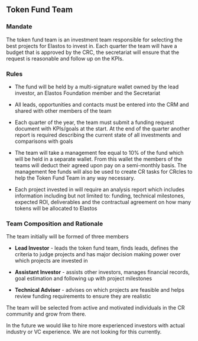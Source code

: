 
## Token Fund Team

### Mandate

The token fund team is an investment team responsible for selecting the best projects for Elastos to invest in.
Each quarter the team will have a budget that is approved by the CRC, the secretariat will ensure that the request is reasonable and follow up on the KPIs.


### Rules

- The fund will be held by a multi-signature wallet owned by the lead investor, an Elastos Foundation member and the Secretariat

- All leads, opportunities and contacts must be entered into the CRM and shared with other members of the team

- Each quarter of the year, the team must submit a funding request document with KPIs/goals at the start.
At the end of the quarter another report is required describing the current state of all investments and comparisons with goals

- The team will take a management fee equal to 10% of the fund which will be held in a separate wallet. From this wallet the members of the teams
will deduct their agreed upon pay on a semi-monthly basis. The management fee funds will also be used to create CR tasks for CRcles to help the Token Fund Team in any way necessary.

- Each project invested in will require an analysis report which includes information including but not limited to: funding, technical milestones, expected ROI, deliverables
and the contractual agreement on how many tokens will be allocated to Elastos

### Team Composition and Rationale

The team initially will be formed of three members

- **Lead Investor** - leads the token fund team, finds leads, defines the criteria to judge projects and has major decision making power over which projects are invested in

- **Assistant Investor** - assists other investors, manages financial records, goal estimation and following up with project milestones

- **Technical Adviser** - advises on which projects are feasible and helps review funding requirements to ensure they are realistic

The team will be selected from active and motivated individuals in the CR community and grow from there.

In the future we would like to hire more experienced investors with actual industry or VC experience. We are not looking for this currently.


